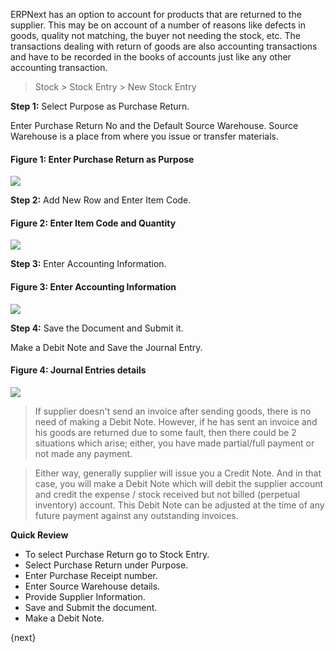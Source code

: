 ERPNext has an option to account for products that are returned to the
supplier. This may be on account of a number of reasons like defects in goods,
quality not matching, the buyer not needing the stock, etc. The transactions
dealing with return of goods are also accounting transactions and have to be
recorded in the books of accounts just like any other accounting transaction.

> Stock > Stock Entry > New Stock Entry

__Step 1:__ Select Purpose as Purchase Return.

Enter Purchase Return No and the Default Source Warehouse. Source Warehouse is
a place from where you issue or transfer materials.

#### Figure 1: Enter Purchase Return as Purpose

![](/assets/manual_erpnext_com/old_images/erpnext/purchase-return-5.png)  

  

__Step 2:__ Add New Row and Enter Item Code. 

#### Figure 2: Enter Item Code and Quantity  

![](/assets/manual_erpnext_com/old_images/erpnext/purchase-invoice-2.png)  

__Step 3:__ Enter Accounting Information.  

  
#### Figure 3: Enter Accounting Information

![](/assets/manual_erpnext_com/old_images/erpnext/purchase-return-3-3.png)  

  
__Step 4:__ Save the Document and Submit it.  

  

Make a Debit Note and Save the Journal Entry.

  
#### Figure 4: Journal Entries details

![](/assets/manual_erpnext_com/old_images/erpnext/purchase-return-4-3.png)  

  

> If supplier doesn't send an invoice after sending goods, there is no need of
making a Debit Note. However, if he has sent an invoice and his goods are
returned due to some fault, then there could be 2 situations which arise;
either, you have made partial/full payment or not made any payment.

> Either way, generally supplier will issue you a Credit Note. And in that
case, you will make a Debit Note which will debit the supplier account and
credit the expense / stock received but not billed (perpetual inventory)
account. This Debit Note can be adjusted at the time of any future payment
against any outstanding invoices.  

**Quick Review**  

  * To select Purchase Return go to Stock Entry.
  * Select Purchase Return under Purpose.
  * Enter Purchase Receipt number.
  * Enter Source Warehouse details.
  * Provide Supplier Information.
  * Save  and Submit the document.
  * Make a Debit Note.

{next}
